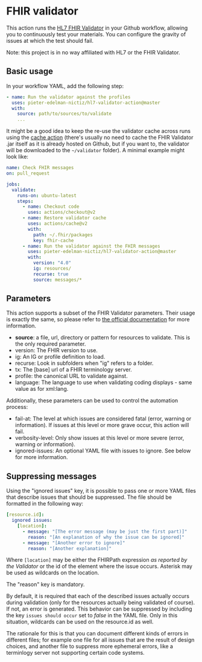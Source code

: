 # FHIR validator

This action runs the [HL7 FHIR Validator](https://confluence.hl7.org/display/FHIR/Using+the+FHIR+Validator) in your Github workflow, allowing you to continuously test your materials. You can configure the gravity of issues at which the test should fail.

Note: this project is in no way affiliated with HL7 or the FHIR Validator.

## Basic usage

In your workflow YAML, add the following step:

```yaml
- name: Run the validator against the profiles
  uses: pieter-edelman-nictiz/hl7-validator-action@master
  with:
    source: path/to/sources/to/validate
    ...
```

It might be a good idea to keep the re-use the validator cache across runs using the [cache action](https://github.com/actions/cache) (there's usually no need to cache the FHIR Validator .jar itself as it is already hosted on Github, but if you want to, the validator will be downloaded to the `~/validator` folder). A minimal example might look like:

```yaml
name: Check FHIR messages
on: pull_request

jobs:
  validate:
    runs-on: ubuntu-latest
    steps:
      - name: Checkout code
        uses: actions/checkout@v2
      - name: Restore validator cache
        uses: actions/cache@v2
        with:
          path: ~/.fhir/packages
          key: fhir-cache
      - name: Run the validator against the FHIR messages
        uses: pieter-edelman-nictiz/hl7-validator-action@master
        with:
          version: "4.0"
          ig: resources/
          recurse: true
          source: messages/*
```

## Parameters

This action supports a subset of the FHIR Validator parameters. Their usage is exactly the same, so please refer to [the official documentation](https://confluence.hl7.org/display/FHIR/Using+the+FHIR+Validator) for more information.

* **source**: a file, url, directory or pattern for resources to validate. This is the only required parameter.
* version: The FHIR version to use.
* ig: An IG or profile definition to load.
* recurse: Look in subfolders when "ig" refers to a folder.
* tx: The [base] url of a FHIR terminology server.
* profile: the canonical URL to validate against.
* language: The language to use when validating coding displays - same value as for xml:lang.

Additionally, these parameters can be used to control the automation process:

* fail-at: The level at which issues are considered fatal (error, warning or information). If issues at this level or more grave occur, this action will fail.
* verbosity-level: Only show issues at this level or more severe (error, warning or information).
* ignored-issues: An optional YAML file with issues to ignore. See below for more information.

## Suppressing messages

Using the "ignored issues" key, it is possible to pass one or more YAML files that describe issues that should be suppressed. The file should be formatted in the following way:
  
  ```yaml
  [resource.id]:
    ignored issues:
      [location]:
        - message: "[The error message (may be just the first part)]"
          reason: "[An explanation of why the issue can be ignored]"
        - message: "[Another error to ignore]"
          reason: "[Another explanation]"
  ```

Where `[location]` may be either the FHIRPath expression _as reported by the Validator_ or the id of the element where the issue occurs. Asterisk may be used as wildcards on the location.
  
The "reason" key is mandatory.

By default, it is required that each of the described issues actually occurs during validation (only for the resources actually being validated of course). If not, an error is generated. This behavior can be suppressed by including the key `issues should occur` set to _false_ in the YAML file. Only in this situation, wildcards can be used on the resource.id as well.

The rationale for this is that you can document different kinds of errors in different files; for example one file for all issues that are the result of design choices, and another file to suppress more ephemeral errors, like a terminlogy server not supporting certain code systems.